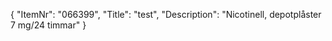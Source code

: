 {
  "ItemNr": "066399",
  "Title": "test",
  "Description": "Nicotinell, depotplåster 7 mg/24 timmar"
}